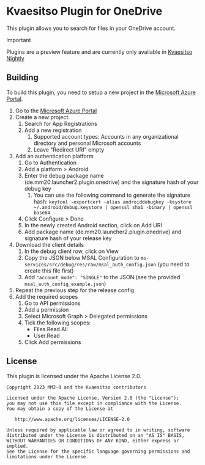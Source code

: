 # Kvaesitso Plugin for OneDrive

This plugin allows you to search for files in your OneDrive account.

> [!IMPORTANT]  
> Plugins are a preview feature and are currently only available
> in [Kvaesitso Nightly](https://fdroid.mm20.de/app/de.mm20.launcher2.nightly)

## Building

To build this plugin, you need to setup a new project in
the [Microsoft Azure Portal](https://portal.azure.com/).

1. Go to the [Microsoft Azure Portal](https://portal.azure.com)
1. Create a new project.
    1. Search for App Registrations
    1. Add a new registration
        1. Supported account types: Accounts in any organizational directory and personal Microsoft
           accounts
        1. Leave "Redirect URI" empty
1. Add an authentication platform
    1. Go to Authentication
    1. Add a platform > Android
    1. Enter the debug package name (de.mm20.launcher2.plugin.onedrive) and the signature hash of
       your debug
       key
        1. You can use the following command to generate the signature hash:
           `keytool -exportcert -alias androiddebugkey -keystore ~/.android/debug.keystore | openssl sha1 -binary | openssl base64`
    1. Click Configure > Done
    1. In the newly created Android section, click on Add URI
    1. Add package name (de.mm20.launcher2.plugin.onedrive) and signature hash of your release key
1. Download the client details
    1. In the debug client row, click on View
    1. Copy the JSON below MSAL Configuration
       to `ms-services/src/debug/res/raw/msal_auth_config.json` (you need to create this file
       first)
    1. Add `"account_mode": "SINGLE"` to the JSON (see the provided `msal_auth_config_example.json`)
1. Repeat the previous step for the release config
1. Add the required scopes
    1. Go to API permissions
    1. Add a permission
    1. Select Microsoft Graph > Delegated permissions
    1. Tick the following scopes:
        - Files.Read.All
        - User.Read
    1. Click Add permissions

## License

This plugin is licensed under the Apache License 2.0.

```
Copyright 2023 MM2-0 and the Kvaesitso contributors

Licensed under the Apache License, Version 2.0 (the "License");
you may not use this file except in compliance with the License.
You may obtain a copy of the License at

   http://www.apache.org/licenses/LICENSE-2.0

Unless required by applicable law or agreed to in writing, software
distributed under the License is distributed on an "AS IS" BASIS,
WITHOUT WARRANTIES OR CONDITIONS OF ANY KIND, either express or implied.
See the License for the specific language governing permissions and
limitations under the License.
```